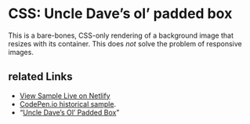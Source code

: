 # CSS: Uncle Dave’s ol’ padded box

This is a bare-bones, CSS-only rendering of a background image that resizes with its container. This does _not_ solve the problem of responsive images.

## related Links

* [View Sample Live on Netlify](https://rasx-node-js.netlify.app/css-uncle-dave-ol-padded-box/)
* [CodePen.io historical sample](https://codepen.io/rasx/pen/jHEuv).
* “[Uncle Dave’s Ol’ Padded Box](http://daverupert.com/2012/04/uncle-daves-ol-padded-box/)”